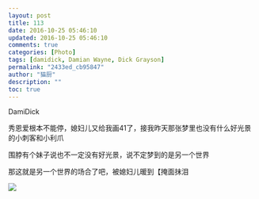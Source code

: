 ```yaml
---
layout: post
title: 113
date: 2016-10-25 05:46:10
updated: 2016-10-25 05:46:10
comments: true
categories: [Photo]
tags: [damidick, Damian Wayne, Dick Grayson]
permalink: "2433ed_cb95847"
author: "猫厨"
description: ""
toc: true
---
```


<p>DamiDick</p> 
<p>秀恩爱根本不能停，媳妇儿又给我画41了，接我昨天那张梦里也没有什么好光景的小刺客和小利爪</p> 
<p>围脖有个妹子说也不一定没有好光景，说不定梦到的是另一个世界</p> 
<p>那这就是另一个世界的场合了吧，被媳妇儿暖到【掩面抹泪</p>

![](https://nos.netease.com/imglf1/img/cVZNdzJtQk9JV2RzcW9DSFpxbjhydlpyYks5SWpDOGl2TThjM1FOTkd4b3RNWUNWMmZQSEtnPT0.jpg)